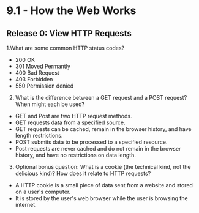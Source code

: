 # 9.1 - How the Web Works

## Release 0: View HTTP Requests
1.What are some common HTTP status codes?
* 200 OK
* 301 Moved Permantly
* 400 Bad Request
* 403 Forbidden
* 550 Permission denied

2. What is the difference between a GET request and a POST request? When might each be used?
* GET and Post are two HTTP request methods.
* GET requests data from a specified source.
* GET requests can be cached, remain in the browser history, and have length restrictions.
* POST submits data to be processed to a specified resource.
* Post requests are never cached and do not remain in the browser history, and have no restrictions on data length.

3. Optional bonus question: What is a cookie (the technical kind, not the delicious kind)? How does it relate to HTTP requests?
* A HTTP cookie is a small piece of data sent from a website and stored on a user's computer.
* It is stored by the user's web browser while the user is browsing the internet.
